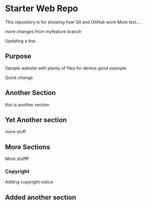 # Starter Web Repo

This repository is for showing how Git and GitHub work
More text....

more changes from myfeature branch

Updating a line.
## Purpose

Sample website with plenty of files for demos
good example

Quick change
## Another Section

this is another section

## Yet Another section
more stuff

## More Sections
More stuffff

### Copyright

Adding copyright notice

## Added another section
